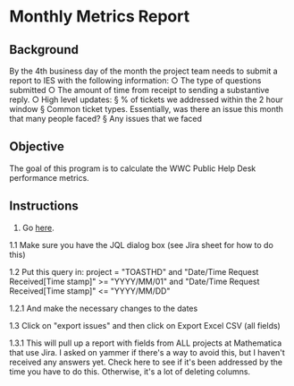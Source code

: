 # Monthly Metrics Report 

## Background
By the 4th business day of the month the project team needs to submit a report to IES with the following information:
		○ The type of questions submitted
		○ The amount of time from receipt to sending a substantive reply. 
		○ High level updates:
			§ % of tickets we addressed within the 2 hour window
			§ Common ticket types. Essentially, was there an issue this month that many people faced?
			§ Any issues that we faced

## Objective
The goal of this program is to calculate the WWC Public Help Desk performance metrics. 

## Instructions
1. Go [here](https://mathematicampr.atlassian.net/jira/servicedesk/projects/TOASTHD/issues/jql=project%20%3D%20TOASTHD%20ORDER%20BY%20%22Time%20to%20resolution%22%20ASC).

1.1 Make sure you have the JQL dialog box (see Jira sheet for how to do this)

1.2 Put this query in:
   project = "TOASTHD" and "Date/Time Request Received[Time stamp]" >= "YYYY/MM/01" and "Date/Time Request Received[Time stamp]" <= "YYYY/MM/DD" 

1.2.1 And make the necessary changes to the dates

1.3 Click on "export issues" and then click on Export Excel CSV (all fields)

1.3.1 This will pull up a report with fields from ALL projects at Mathematica that use Jira. I asked on yammer if there's a way to avoid this, but I haven't received any answers yet. Check here to see if it's been addressed by the time you have to do this. Otherwise, it's a lot of deleting columns.


